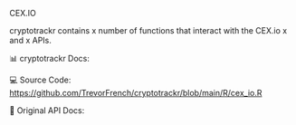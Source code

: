 CEX.IO

cryptotrackr contains x number of functions that interact with the CEX.io x and x APIs.

📊 cryptotrackr Docs: 


💻 Source Code: https://github.com/TrevorFrench/cryptotrackr/blob/main/R/cex_io.R


🏢 Original API Docs: 
